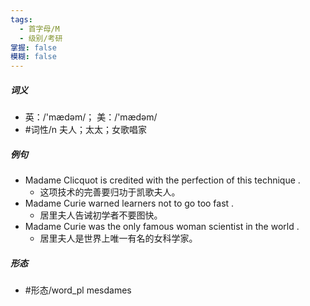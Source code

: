 ```yaml
---
tags:
  - 首字母/M
  - 级别/考研
掌握: false
模糊: false
---
```

##### 词义
- 英：/'mædəm/； 美：/'mædəm/
- #词性/n  夫人；太太；女歌唱家
##### 例句
- Madame Clicquot is credited with the perfection of this technique .
	- 这项技术的完善要归功于凯歌夫人。
- Madame Curie warned learners not to go too fast .
	- 居里夫人告诫初学者不要图快。
- Madame Curie was the only famous woman scientist in the world .
	- 居里夫人是世界上唯一有名的女科学家。
##### 形态
- #形态/word_pl mesdames
